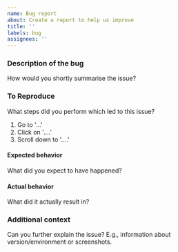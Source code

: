 ```yaml
---
name: Bug report
about: Create a report to help us improve
title: ''
labels: bug
assignees: ''
---
```


### Description of the bug
How would you shortly summarise the issue?

### To Reproduce
What steps did you perform which led to this issue?

1. Go to '...'
2. Click on '....'
3. Scroll down to '....'

#### Expected behavior
What did you expect to have happened?

#### Actual behavior
What did it actually result in?

### Additional context
Can you further explain the issue? E.g., information about version/environment or screenshots.
